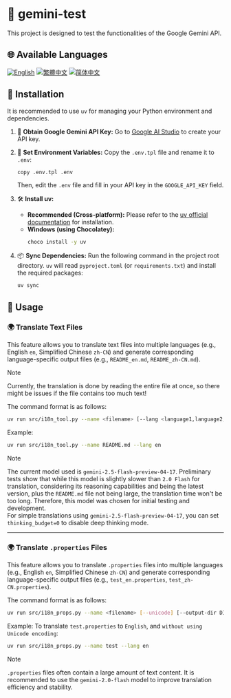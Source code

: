 # 🧪 gemini-test

This project is designed to test the functionalities of the Google Gemini API.

## 🌐 Available Languages

[![English](https://img.shields.io/badge/English-Click-yellow)](README_en.md)
[![繁體中文](https://img.shields.io/badge/繁體中文-Click-orange)](README.md)
[![简体中文](https://img.shields.io/badge/简体中文-Click-green)](README_zh-CN.md)

## 🔧 Installation

It is recommended to use `uv` for managing your Python environment and dependencies.

1.  🔑 **Obtain Google Gemini API Key:**
    Go to [Google AI Studio](https://aistudio.google.com/apikey) to create your API key.

2.  📄 **Set Environment Variables:**
    Copy the `.env.tpl` file and rename it to `.env`:
    ```bash
    copy .env.tpl .env
    ```
    Then, edit the `.env` file and fill in your API key in the `GOOGLE_API_KEY` field.

3.  🛠️ **Install uv:**
    *   **Recommended (Cross-platform):** Please refer to the [uv official documentation](https://github.com/astral-sh/uv#installation) for installation.
    *   **Windows (using Chocolatey):**
        ```bash
        choco install -y uv
        ```

4.  📦 **Sync Dependencies:**
    Run the following command in the project root directory. `uv` will read `pyproject.toml` (or `requirements.txt`) and install the required packages:
    ```bash
    uv sync
    ```

## 🚀 Usage

### 🌍 Translate Text Files

This feature allows you to translate text files into multiple languages (e.g., English `en`, Simplified Chinese `zh-CN`) and generate corresponding language-specific output files (e.g., `README_en.md`, `README_zh-CN.md`).

> [!NOTE]  
> Currently, the translation is done by reading the entire file at once, so there might be issues if the file contains too much text!

The command format is as follows:

```bash
uv run src/i18n_tool.py --name <filename> [--lang <language1,language2,...>]
```

Example:

```bash
uv run src/i18n_tool.py --name README.md --lang en
```

> [!NOTE]  
> The current model used is `gemini-2.5-flash-preview-04-17`. Preliminary tests show that while this model is slightly slower than `2.0 Flash` for translation, considering its reasoning capabilities and being the latest version, plus the `README.md` file not being large, the translation time won't be too long. Therefore, this model was chosen for initial testing and development.  
> For simple translations using `gemini-2.5-flash-preview-04-17`, you can set `thinking_budget=0` to disable deep thinking mode.

---

### 🌍 Translate `.properties` Files

This feature allows you to translate `.properties` files into multiple languages (e.g., English `en`, Simplified Chinese `zh-CN`) and generate corresponding language-specific output files (e.g., `test_en.properties`, `test_zh-CN.properties`).

The command format is as follows:

```bash
uv run src/i18n_props.py --name <filename> [--unicode] [--output-dir DIR] [--lang LANG1,LANG2,...]
```

Example: To translate `test.properties` to `English`, and `without using Unicode encoding`:

```bash
uv run src/i18n_props.py --name test --lang en
```

> [!NOTE]
> `.properties` files often contain a large amount of text content. It is recommended to use the `gemini-2.0-flash` model to improve translation efficiency and stability.